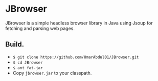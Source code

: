 # JBrowser
JBrowser is a simple headless browser library in Java using Jsoup for fetching and parsing web pages.

## Build.

* `$ git clone https://github.com/UmarAbdul01/JBrowser.git`
* `$ cd JBrowser`
* `$ ant fat-jar`
* Copy `jbrowser.jar` to your classpath.
